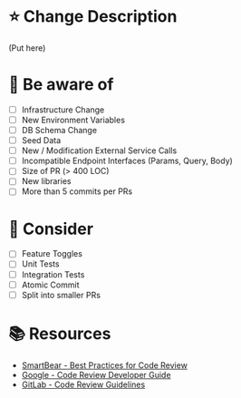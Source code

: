 # :star: Change Description <!-- omit in toc -->

(Put here)

# :eyes: Be aware of

- [ ] Infrastructure Change
- [ ] New Environment Variables
- [ ] DB Schema Change
- [ ] Seed Data
- [ ] New / Modification External Service Calls
- [ ] Incompatible Endpoint Interfaces (Params, Query, Body)
- [ ] Size of PR (> 400 LOC)
- [ ] New libraries
- [ ] More than 5 commits per PRs

# :kiss: Consider

- [ ] Feature Toggles
- [ ] Unit Tests
- [ ] Integration Tests
- [ ] Atomic Commit
- [ ] Split into smaller PRs

# :books: Resources

- [SmartBear - Best Practices for Code Review](https://smartbear.com/learn/code-review/best-practices-for-peer-code-review "https://smartbear.com/learn/code-review/best-practices-for-peer-code-review")
- [Google - Code Review Developer Guide](https://google.github.io/eng-practices/review "https://google.github.io/eng-practices/review")
- [GitLab - Code Review Guidelines](https://docs.gitlab.com/ee/development/code_review.html "https://docs.gitlab.com/ee/development/code_review.html")
